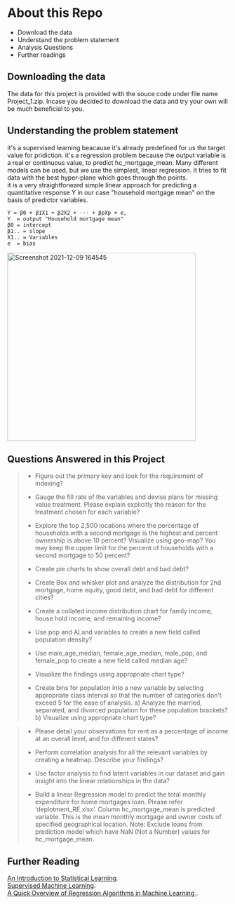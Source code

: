 # About this Repo
* Download the data
* Understand the problem statement
* Analysis Questions
* Further readings  
  
## Downloading the data
The data for this project is provided with the souce code under file name Project_1.zip. Incase you decided to download the data  and try your own will be much beneficial to you.  

## Understanding the problem statement
it's a supervised learning beacause it's already predefined for us the target value for pridiction. it's a regression problem because the output variable is a real or continuous value, to predict hc_mortgage_mean. Many different models can be used, but we use the simplest, linear regression. It tries to fit data with the best hyper-plane which goes through the points.  
it is a very straightforward simple linear approach for predicting a quantitative response Y in our case "household mortgage mean" on the basis of  predictor variables.  
 
    Y = β0 + β1X1 + β2X2 + ··· + βpXp + e,
    Y  = output "Household mortgage mean"
    β0 = intercept
    β1.. = slope
    X1.. = Variables
    e  = bias
    
<img width="429" alt="Screenshot 2021-12-09 164545" src="https://user-images.githubusercontent.com/85021780/145407846-a817349f-3b28-421d-ba99-5cc3dc7c3376.png">  

## Questions Answered in this Project
> * Figure out the primary key and look for the requirement of indexing?  
>
> * Gauge the fill rate of the variables and devise plans for missing value treatment. Please explain explicitly the reason for the treatment chosen for each variable?  
> 
> * Explore the top 2,500 locations where the percentage of households with a second mortgage is the highest and percent ownership is above 10 percent? Visualize using geo-map? You may keep the upper limit for the percent of households with a second mortgage to 50 percent?  
> 
> * Create pie charts to show overall debt and bad debt?  
> 
> * Create Box and whisker plot and analyze the distribution for 2nd mortgage, home equity, good debt, and bad debt for different cities?  
> 
> * Create a collated income distribution chart for family income, house hold income, and remaining income?  
> 
> * Use pop and ALand variables to create a new field called population density?  
> 
> * Use male_age_median, female_age_median, male_pop, and female_pop to create a new field called median age?  
> 
> * Visualize the findings using appropriate chart type?  
> 
> * Create bins for population into a new variable by selecting appropriate class interval so that the number of categories don’t exceed 5 for the ease of analysis.
     a) Analyze the married, separated, and divorced population for these population brackets?
     b) Visualize using appropriate chart type?  
     
> * Please detail your observations for rent as a percentage of income at an overall level, and for different states?  
> 
> * Perform correlation analysis for all the relevant variables by creating a heatmap. Describe your findings?  
> 
> * Use factor analysis to find latent variables in our dataset and gain insight into the linear relationships in the data?  
> 
> * Build a linear Regression model to predict the total monthly expenditure for home mortgages loan. Please refer ‘deplotment_RE.xlsx’. Column hc_mortgage_mean is predicted variable. This is the mean monthly mortgage and owner costs of specified geographical location. Note: Exclude loans from prediction model which have NaN (Not a Number) values for hc_mortgage_mean.  

## Further Reading
[An Introduction to Statistical Learning](https://hastie.su.domains/ISLR2/ISLRv2_website.pdf).  
[Supervised Machine Learning](https://www.geeksforgeeks.org/regression-classification-supervised-machine-learning/).   
[A Quick Overview of Regression Algorithms in Machine Learning ]( https://www.analyticsvidhya.com/blog/2021/01/a-quick-overview-of-regression-algorithms-in-machine-learning/).

  
